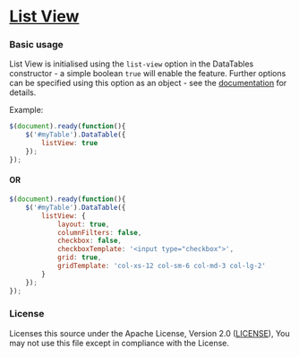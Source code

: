 # [List View](http://jeradrutnam.github.io/DataTables-ListView/)

### Basic usage

List View is initialised using the `list-view` option in the DataTables constructor - a simple boolean `true` will enable the feature. Further options can be specified using this option as an object - see the [documentation](http://jeradrutnam.com/DataTables-ListView/) for details.

Example:

```js
$(document).ready(function(){
    $('#myTable').DataTable({
    	listView: true
    });
});
```

#### OR

```js
$(document).ready(function(){
    $('#myTable').DataTable({
    	listView: {
            layout: true,
            columnFilters: false,
            checkbox: false,
            checkboxTemplate: '<input type="checkbox">',
            grid: true,
            gridTemplate: 'col-xs-12 col-sm-6 col-md-3 col-lg-2'
        }
    });
});
```
### License

Licenses this source under the Apache License, Version 2.0 ([LICENSE](LICENSE)), You may not use this file except in compliance with the License.
